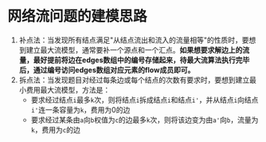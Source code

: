# 网络流问题的建模思路
1. 补点法：当发现所有结点满足"从结点流出和流入的流量相等"的性质时，要想到建立最大流模型，通常要补一个源点和一个汇点。**如果想要求解边上的流量，最好提前将边在edges数组中的编号存储起来，待最大流算法执行完毕后，通过编号访问edges数组对应元素的flow成员即可。**
2. 拆点法：当发现题目对经过每条边或每个结点的次数有要求时，要想到建立最小费用最大流模型，方法是：
    - 要求经过结点`i`最多`k`次，则将结点`i`拆成结点`i`和结点`i'`，并从结点`i`向结点`i'`连一条容量为`k`，费用为0的边
    - 要求经过某条由`a`向`b`权值为`c`的边最多`k`次，则将该边变为由`a'`向`b`，流量为`k`，费用为`c`的边
